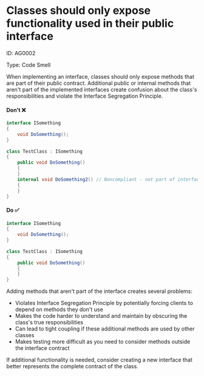 ﻿# Classes should only expose functionality used in their public interface

ID: AG0002

Type: Code Smell

When implementing an interface, classes should only expose methods that are part of their public contract. Additional public or internal methods that aren't part of the implemented interfaces create confusion about the class's responsibilities and violate the Interface Segregation Principle.

#### Don't ❌

```csharp
interface ISomething 
{
    void DoSomething();
}
        
class TestClass : ISomething 
{
    public void DoSomething() 
    {
    }
    internal void DoSomething2() // Noncompliant - not part of interface
    {
    }
}
```

#### Do ✅

```csharp
interface ISomething 
{
    void DoSomething();
}
        
class TestClass : ISomething 
{
    public void DoSomething() 
    {
    }
}
```

Adding methods that aren't part of the interface creates several problems:

- Violates Interface Segregation Principle by potentially forcing clients to depend on methods they don't use
- Makes the code harder to understand and maintain by obscuring the class's true responsibilities
- Can lead to tight coupling if these additional methods are used by other classes
- Makes testing more difficult as you need to consider methods outside the interface contract

If additional functionality is needed, consider creating a new interface that better represents the complete contract of the class.
